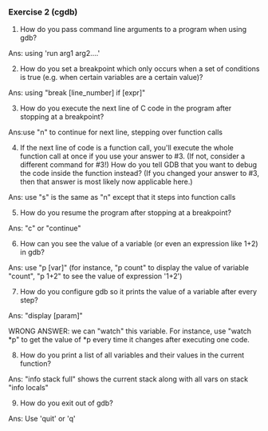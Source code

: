 ### Exercise 2 (cgdb)

1. How do you pass command line arguments to a program when using gdb?

Ans: using 'run arg1 arg2....'

2. How do you set a breakpoint which only occurs when a set of conditions is true (e.g. when certain variables are a certain value)?

Ans: using "break [line_number] if [expr]"

3. How do you execute the next line of C code in the program after stopping at a breakpoint?

Ans:use "n" to continue for next line, stepping over function calls

4. If the next line of code is a function call, you'll execute the whole function call at once if you use your answer to #3. (If not, consider a different command for #3!) How do you tell GDB that you want to debug the code inside the function instead? (If you changed your answer to #3, then that answer is most likely now applicable here.)

Ans: use "s" is the same as "n" except that it steps into function calls

5. How do you resume the program after stopping at a breakpoint?

Ans: "c" or "continue"

6. How can you see the value of a variable (or even an expression like 1+2) in gdb?

Ans: use "p [var]" (for instance, "p count" to display the value of variable "count", "p 1+2" to see the value of expression '1+2')


7. How do you configure gdb so it prints the value of a variable after every step?

Ans: "display [param]" 

WRONG ANSWER: we can "watch" this variable. For instance, use "watch *p" to get the value of *p every time it changes after executing one code.

8. How do you print a list of all variables and their values in the current function?

Ans: "info stack full" shows the current stack along with all vars on stack "info locals"

9. How do you exit out of gdb?

Ans: Use 'quit' or 'q'
